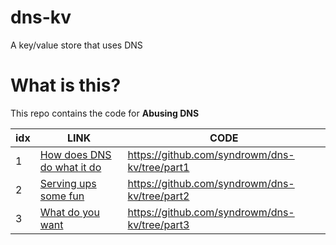 # dns-kv
A key/value store that uses DNS

# What is this?
This repo contains the code for **Abusing DNS**

|idx|LINK|CODE|
|---|----|----|
|1| [How does DNS do what it do](https://www.offensivecontext.com/abusing-dns-part-1-how-does-dns-do-what-it-do/)| https://github.com/syndrowm/dns-kv/tree/part1 |
|2| [Serving ups some fun](https://www.offensivecontext.com/abusing-dns-part-2-2/) | https://github.com/syndrowm/dns-kv/tree/part2 |
|3| [What do you want](https://www.offensivecontext.com/abusing-dns-part-3-client/) | https://github.com/syndrowm/dns-kv/tree/part3 |
